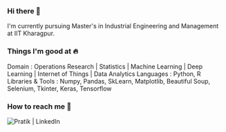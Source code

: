 ### Hi there 👋

I'm currently pursuing Master's in Industrial Engineering and Management at IIT Kharagpur.

### Things I'm good at 🔥

Domain : Operations Research | Statistics | Machine Learning | Deep Learning | Internet of Things | Data Analytics
Languages : Python, R
Libraries & Tools : Numpy, Pandas, SkLearn, Matplotlib, Beautiful Soup, Selenium, Tkinter, Keras, Tensorflow

### How to reach me 📱
<a href="https://www.linkedin.com/in/pratik-akbari/"><img align="left" src="https://camo.githubusercontent.com/7b192dd5706fb493cac4efdb837b8649e6f24188f962c65510c5ab1dcba915cd/68747470733a2f2f696d672e69636f6e73382e636f6d2f646f6f646c652f36342f3030303030302f6c696e6b6564696e2d636972636c65642e706e67" alt="Pratik | LinkedIn"/></a>


<!--
**PratikPatel372/PratikPatel372** is a ✨ _special_ ✨ repository because its `README.md` (this file) appears on your GitHub profile.

Here are some ideas to get you started:

- 🔭 I’m currently working on ...
- 🌱 I’m currently learning ...
- 👯 I’m looking to collaborate on ...
- 🤔 I’m looking for help with ...
- 💬 Ask me about ...
- 📫 How to reach me: ...
- 😄 Pronouns: ...
- ⚡ Fun fact: ...
-->
